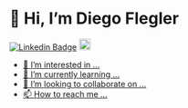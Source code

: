 # 👋 Hi, I’m Diego Flegler

[![Linkedin Badge](https://img.shields.io/badge/-LinkedIn-blue?style=flat-square&logo=Linkedin&logoColor=white&link=https://www.linkedin.com/in/diegoflegler/)](https://www.linkedin.com/in/diegoflegler/)
<a href="https://instagram.com/diegoflegler" target="_blank"><img alt="Instagram Diego" width="20px" src="https://upload.wikimedia.org/wikipedia/commons/e/e7/Instagram_logo_2016.svg" />

- 👀 I’m interested in ...
- 🌱 I’m currently learning ...
- 💞️ I’m looking to collaborate on ...
- 📫 How to reach me ...

<!---
diegoflegler/diegoflegler is a ✨ special ✨ repository because its `README.md` (this file) appears on your GitHub profile.
You can click the Preview link to take a look at your changes.
--->
